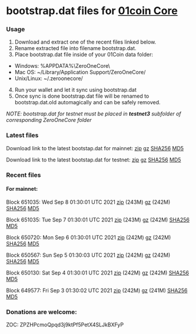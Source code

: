 # bootstrap.dat files for [01coin Core](https://01coin.io)

### Usage

1. Download and extract one of the recent files linked below.
2. Rename extracted file into filename bootstrap.dat.
3. Place bootstrap.dat file inside of your 01Coin data folder:
 - Windows: %APPDATA%\ZeroOneCore\
 - Mac OS: ~/Library/Application Support/ZeroOneCore/
 - Unix/Linux: ~/.zeroonecore/
4. Run your wallet and let it sync using bootstrap.dat
5. Once sync is done bootstrap.dat file will be renamed to bootstrap.dat.old automagically and can be safely removed.

_NOTE: bootstrap.dat for testnet must be placed in **testnet3** subfolder of corresponding ZeroOneCore folder_

### Latest files
Download link to the latest bootstap.dat for mainnet: [zip](https://files.01coin.io/mainnet/bootstrap.dat.zip) [gz](https://files.01coin.io/mainnet/bootstrap.dat.tar.gz) [SHA256](https://files.01coin.io/mainnet/sha256.txt) [MD5](https://files.01coin.io/mainnet/md5.txt)

Download link to the latest bootstap.dat for testnet: [zip](https://files.01coin.io/testnet/bootstrap.dat.zip) [gz](https://files.01coin.io/testnet/bootstrap.dat.tar.gz) [SHA256](https://files.01coin.io/testnet/sha256.txt) [MD5](https://files.01coin.io/testnet/md5.txt)

### Recent files

#### For mainnet:

Block 651035: Wed Sep  8 01:30:01 UTC 2021 [zip](https://files.01coin.io/mainnet/2021-09-08/bootstrap.dat.zip) (243M) [gz](https://files.01coin.io/mainnet/2021-09-08/bootstrap.dat.tar.gz) (242M) [SHA256](https://files.01coin.io/mainnet/2021-09-08/sha256.txt) [MD5](https://files.01coin.io/mainnet/2021-09-08/md5.txt)

Block 651035: Tue Sep  7 01:30:01 UTC 2021 [zip](https://files.01coin.io/mainnet/2021-09-07/bootstrap.dat.zip) (243M) [gz](https://files.01coin.io/mainnet/2021-09-07/bootstrap.dat.tar.gz) (242M) [SHA256](https://files.01coin.io/mainnet/2021-09-07/sha256.txt) [MD5](https://files.01coin.io/mainnet/2021-09-07/md5.txt)

Block 650720: Mon Sep  6 01:30:01 UTC 2021 [zip](https://files.01coin.io/mainnet/2021-09-06/bootstrap.dat.zip) (242M) [gz](https://files.01coin.io/mainnet/2021-09-06/bootstrap.dat.tar.gz) (242M) [SHA256](https://files.01coin.io/mainnet/2021-09-06/sha256.txt) [MD5](https://files.01coin.io/mainnet/2021-09-06/md5.txt)

Block 650567: Sun Sep  5 01:30:03 UTC 2021 [zip](https://files.01coin.io/mainnet/2021-09-05/bootstrap.dat.zip) (242M) [gz](https://files.01coin.io/mainnet/2021-09-05/bootstrap.dat.tar.gz) (242M) [SHA256](https://files.01coin.io/mainnet/2021-09-05/sha256.txt) [MD5](https://files.01coin.io/mainnet/2021-09-05/md5.txt)

Block 650130: Sat Sep  4 01:30:01 UTC 2021 [zip](https://files.01coin.io/mainnet/2021-09-04/bootstrap.dat.zip) (242M) [gz](https://files.01coin.io/mainnet/2021-09-04/bootstrap.dat.tar.gz) (242M) [SHA256](https://files.01coin.io/mainnet/2021-09-04/sha256.txt) [MD5](https://files.01coin.io/mainnet/2021-09-04/md5.txt)

Block 649577: Fri Sep  3 01:30:02 UTC 2021 [zip](https://files.01coin.io/mainnet/2021-09-03/bootstrap.dat.zip) (242M) [gz](https://files.01coin.io/mainnet/2021-09-03/bootstrap.dat.tar.gz) (241M) [SHA256](https://files.01coin.io/mainnet/2021-09-03/sha256.txt) [MD5](https://files.01coin.io/mainnet/2021-09-03/md5.txt)


### Donations are welcome:

ZOC: ZPZHPcmoQpqd3j9ktPf5PetX4SLJkBXFyP
